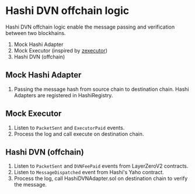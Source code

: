 # Hashi DVN offchain logic 

Hashi DVN offchain logic enable the message passing and verification between two blockhains. 

1. Mock Hashi Adapter
2. Mock Executor (inspired by [zexecutor](https://github.com/0xpaladinsecurity/zexecutor))
3. Hashi DVN (offchain)


## Mock Hashi Adapter
1. Passing the message hash from source chain to destination chain. Hashi Adapters are registered in HashiRegistry.

## Mock Executor
1. Listen to `PacketSent` and `ExecutorPaid` events.
2. Process the log and call execute on destination chain.

## Hashi DVN (offchain)
1. Listen to `PacketSent` and `DVNFeePaid` events from LayerZeroV2 contracts.
2. Listen to `MessageDispatched` event from Hashi's Yaho contract.
3. Process the log, call HashiDVNAdapter.sol on destination chain to verify the message.

